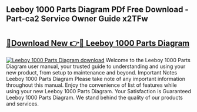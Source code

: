 ## Leeboy 1000 Parts Diagram PDf Free Download - Part-ca2 Service Owner Guide x2TFw

# <h2><a href="http://dfr5zp.blite.top/?on=Leeboy+1000+Parts+Diagram">🔗Download New 👉🔴 Leeboy 1000 Parts Diagram</a></h2>

[![Leeboy 1000 Parts Diagram download](https://i.imgur.com/lujVjoI.png)](http://dfr5zp.blite.top/?on=Leeboy+1000+Parts+Diagram)
Welcome to the Leeboy 1000 Parts Diagram user manual, your trusted guide to understanding and using your new product, from setup to maintenance and beyond. Important Notes Leeboy 1000 Parts Diagram Please take note of any important information throughout this manual. Enjoy the convenience of list of features while using your new Leeboy 1000 Parts Diagram. Your Satisfaction is Guaranteed Leeboy 1000 Parts Diagram. We stand behind the quality of our products and services.
